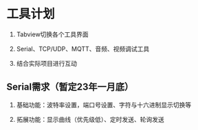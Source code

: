# 工具计划

1. Tabview切换各个工具界面

2. Serial、TCP/UDP、MQTT、音频、视频调试工具

3. 结合实际项目进行互动



## Serial需求（暂定23年一月底）

1. 基础功能：波特率设置，端口号设置、字符与十六进制显示切换等

2. 拓展功能：显示曲线（优先级低）、定时发送、轮询发送












